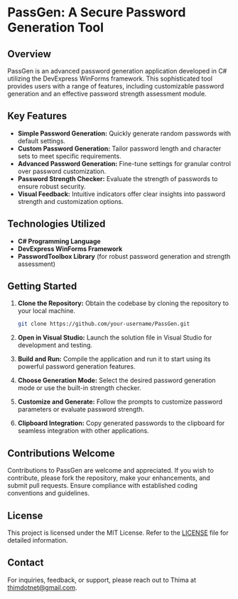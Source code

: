 # PassGen: A Secure Password Generation Tool

## Overview

PassGen is an advanced password generation application developed in C# utilizing the DevExpress WinForms framework. This sophisticated tool provides users with a range of features, including customizable password generation and an effective password strength assessment module.

## Key Features

- **Simple Password Generation:** Quickly generate random passwords with default settings.
- **Custom Password Generation:** Tailor password length and character sets to meet specific requirements.
- **Advanced Password Generation:** Fine-tune settings for granular control over password customization.
- **Password Strength Checker:** Evaluate the strength of passwords to ensure robust security.
- **Visual Feedback:** Intuitive indicators offer clear insights into password strength and customization options.

## Technologies Utilized

- **C# Programming Language**
- **DevExpress WinForms Framework**
- **PasswordToolbox Library** (for robust password generation and strength assessment)

## Getting Started

1. **Clone the Repository:** Obtain the codebase by cloning the repository to your local machine.
    ```bash
    git clone https://github.com/your-username/PassGen.git
    ```

2. **Open in Visual Studio:** Launch the solution file in Visual Studio for development and testing.

3. **Build and Run:** Compile the application and run it to start using its powerful password generation features.

4. **Choose Generation Mode:** Select the desired password generation mode or use the built-in strength checker.

5. **Customize and Generate:** Follow the prompts to customize password parameters or evaluate password strength.

6. **Clipboard Integration:** Copy generated passwords to the clipboard for seamless integration with other applications.

## Contributions Welcome

Contributions to PassGen are welcome and appreciated. If you wish to contribute, please fork the repository, make your enhancements, and submit pull requests. Ensure compliance with established coding conventions and guidelines.

## License

This project is licensed under the MIT License. Refer to the [LICENSE](LICENSE) file for detailed information.

## Contact

For inquiries, feedback, or support, please reach out to Thima at thimdotnet@gmail.com.

